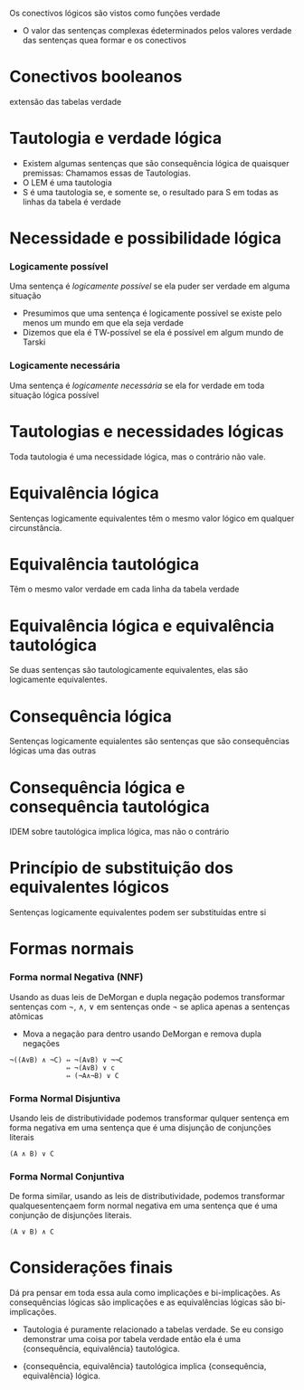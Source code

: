 Os conectivos lógicos são vistos como funções verdade

- O valor das sentenças complexas édeterminados pelos valores verdade das sentenças quea formar e os conectivos

# Conectivos booleanos

extensão das tabelas verdade

# Tautologia e verdade lógica

- Existem algumas sentenças que são consequência lógica de quaisquer premissas: Chamamos essas de Tautologias.
- O LEM é uma tautologia
- S é uma tautologia se, e somente se, o resultado para S em todas as linhas da tabela é verdade

# Necessidade e possibilidade lógica

### Logicamente possível

Uma sentença é *logicamente possível* se ela puder ser verdade em alguma situação

- Presumimos que uma sentença é logicamente possível se existe pelo menos um mundo em que ela seja verdade
- Dizemos que ela é TW-possível se ela é possível em algum mundo de Tarski

### Logicamente necessária

Uma sentença é *logicamente necessária* se ela for verdade em toda situação lógica possível

# Tautologias e necessidades lógicas

Toda tautologia é uma necessidade lógica, mas o contrário não vale.

# Equivalência lógica

Sentenças logicamente equivalentes têm o mesmo valor lógico em qualquer circunstância.

# Equivalência tautológica

Têm o mesmo valor verdade em cada linha da tabela verdade

# Equivalência lógica e equivalência tautológica

Se duas sentenças são tautologicamente equivalentes, elas são logicamente equivalentes.

# Consequência lógica

Sentenças logicamente equialentes são sentenças que são consequências lógicas uma das outras

# Consequência lógica e consequência tautológica

IDEM sobre tautológica implica lógica, mas não o contrário

# Princípio de substituição dos equivalentes lógicos

Sentenças logicamente equivalentes podem ser substituídas entre si

# Formas normais

### Forma normal Negativa (NNF)

Usando as duas leis de DeMorgan e dupla negação podemos transformar sentenças com ¬, ∧, ∨ em sentenças onde ¬ se aplica apenas a sentenças atômicas

- Mova a negação para dentro usando DeMorgan e remova dupla negações

```
¬((A∨B) ∧ ¬C) ⇔ ¬(A∨B) ∨ ¬¬C
              ⇔ ¬(A∨B) ∨ c
              ⇔ (¬A∧¬B) ∨ C
```

### Forma Normal Disjuntiva

Usando leis de distributividade podemos transformar qulquer sentença em forma negativa em uma sentença que é uma disjunção de conjunções literais

```
(A ∧ B) ∨ C
```

### Forma Normal Conjuntiva

De forma similar, usando as leis de distributividade, podemos transformar qualquesentençaem form normal negativa em uma sentença que é uma conjunção de disjunções literais.

```
(A ∨ B) ∧ C
```

# Considerações finais

Dá pra pensar em toda essa aula como implicações e bi-implicações. As consequências lógicas são implicações e as equivalências lógicas são bi-implicações.

- Tautologia é puramente relacionado a tabelas verdade. Se eu consigo demonstrar uma coisa por tabela verdade então ela é uma {consequência, equivalência} tautológica.

- {consequência, equivalência} tautológica implica {consequência, equivalência} lógica.


